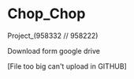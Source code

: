 # Chop_Chop
Project_(958332 // 958222)

Download form google drive 

[File too big can't upload in GITHUB]
